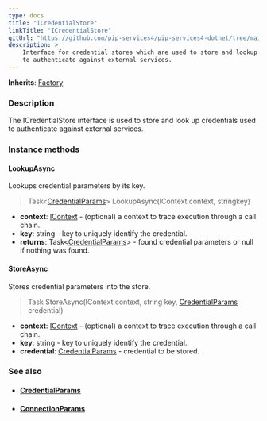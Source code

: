 ```yaml
---
type: docs
title: "ICredentialStore"
linkTitle: "ICredentialStore"
gitUrl: "https://github.com/pip-services4/pip-services4-dotnet/tree/main/pip-services4-config-dotnet"
description: >
    Interface for credential stores which are used to store and lookup credentials
    to authenticate against external services.
---
```


**Inherits**: [Factory](../../../components/build/factory)

### Description

The ICredentialStore interface is used to store and look up credentials used to authenticate against external services.

### Instance methods

#### LookupAsync
Lookups credential parameters by its key.

> Task<[CredentialParams](../credential_params)> LookupAsync(IContext context, stringkey)

- **context**: [IContext](../../../components/context/icontext) - (optional) a context to trace execution through a call chain.
- **key**: string - key to uniquely identify the credential.
- **returns**: Task<[CredentialParams](../credential_params)> - found credential parameters or null if nothing was found.


#### StoreAsync
Stores credential parameters into the store.

> Task StoreAsync(IContext context, string key, [CredentialParams](../credential_params) credential)

- **context**: [IContext](../../../components/context/icontext) - (optional) a context to trace execution through a call chain.
- **key**: string - key to uniquely identify the credential.
- **credential**: [CredentialParams](../credential_params) - credential to be stored.



### See also
- #### [CredentialParams](../credential_params)
- #### [ConnectionParams](../../connect/connection_params)
